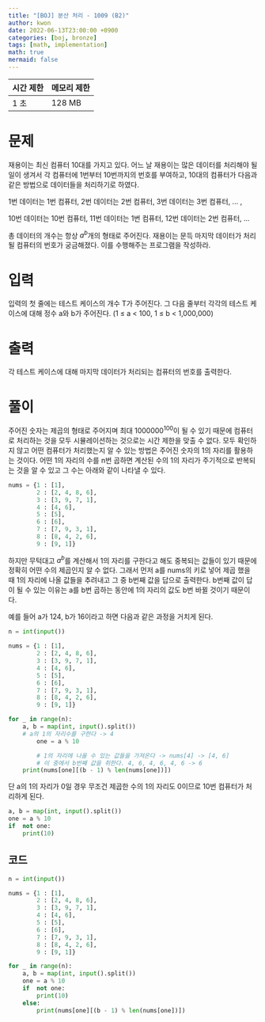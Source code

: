 ```yaml
---
title: "[BOJ] 분산 처리 - 1009 (B2)"
author: kwon
date: 2022-06-13T23:00:00 +0900
categories: [boj, bronze]
tags: [math, implementation]
math: true
mermaid: false
---
```


| 시간 제한 | 메모리 제한 |
| --- | --- |
| 1 초 | 128 MB |

# 문제

재용이는 최신 컴퓨터 10대를 가지고 있다. 어느 날 재용이는 많은 데이터를 처리해야 될 일이 생겨서 각 컴퓨터에 1번부터 10번까지의 번호를 부여하고, 10대의 컴퓨터가 다음과 같은 방법으로 데이터들을 처리하기로 하였다.

1번 데이터는 1번 컴퓨터, 2번 데이터는 2번 컴퓨터, 3번 데이터는 3번 컴퓨터, ... ,

10번 데이터는 10번 컴퓨터, 11번 데이터는 1번 컴퓨터, 12번 데이터는 2번 컴퓨터, ...

총 데이터의 개수는 항상 $a^b$개의 형태로 주어진다. 재용이는 문득 마지막 데이터가 처리될 컴퓨터의 번호가 궁금해졌다. 이를 수행해주는 프로그램을 작성하라.

# 입력

입력의 첫 줄에는 테스트 케이스의 개수 T가 주어진다. 그 다음 줄부터 각각의 테스트 케이스에 대해 정수 a와 b가 주어진다. (1 ≤ a < 100, 1 ≤ b < 1,000,000)

# 출력

각 테스트 케이스에 대해 마지막 데이터가 처리되는 컴퓨터의 번호를 출력한다.

# 풀이

주어진 숫자는 제곱의 형태로 주어지며 최대 $1000000^{100}$이 될 수 있기 때문에 컴퓨터로 처리하는 것을 모두 시뮬레이션하는 것으로는 시간 제한을 맞출 수 없다. 모두 확인하지 않고 어떤 컴퓨터가 처리했는지 알 수 있는 방법은 주어진 숫자의 1의 자리를 활용하는 것이다. 어떤 1의 자리의 수를 n번 곱하면 계산된 수의 1의 자리가 주기적으로 반복되는 것을 알 수 있고 그 수는 아래와 같이 나타낼 수 있다.

```python
nums = {1 : [1],
        2 : [2, 4, 8, 6],
        3 : [3, 9, 7, 1],
        4 : [4, 6],
        5 : [5],
        6 : [6],
        7 : [7, 9, 3, 1],
        8 : [8, 4, 2, 6],
        9 : [9, 1]}
```

하지만 무턱대고 $a^b$를 계산해서 1의 자리를 구한다고 해도 중복되는 값들이 있기 때문에 정확히 어떤 수의 제곱인지 알 수 없다. 그래서 먼저 a를 nums의 키로 넣어 제곱 했을 때 1의 자리에 나올 값들을  추려내고 그 중 b번째 값을 답으로 출력한다. b번째 값이 답이 될 수 있는 이유는 a를 b번 곱하는 동안에 1의 자리의 값도 b번 바뀔 것이기 때문이다.

예를 들어 a가 124, b가 16이라고 하면 다음과 같은 과정을 거치게 된다.

```python
n = int(input())

nums = {1 : [1],
        2 : [2, 4, 8, 6],
        3 : [3, 9, 7, 1],
        4 : [4, 6],
        5 : [5],
        6 : [6],
        7 : [7, 9, 3, 1],
        8 : [8, 4, 2, 6],
        9 : [9, 1]}

for _ in range(n):
    a, b = map(int, input().split())
    # a의 1의 자리수를 구한다 -> 4
		one = a % 10

		# 1의 자리에 나올 수 있는 값들을 가져온다 -> nums[4] -> [4, 6]
		# 이 중에서 b번째 값을 취한다. 4, 6, 4, 6, 4, 6 -> 6
    print(nums[one][(b - 1) % len(nums[one])])
```

단 a의 1의 자리가 0일 경우 무조건 제곱한 수의 1의 자리도 0이므로 10번 컴퓨터가 처리하게 된다.

```python
a, b = map(int, input().split())
one = a % 10
if  not one:
    print(10)
```

## 코드

```python
n = int(input())

nums = {1 : [1],
        2 : [2, 4, 8, 6],
        3 : [3, 9, 7, 1],
        4 : [4, 6],
        5 : [5],
        6 : [6],
        7 : [7, 9, 3, 1],
        8 : [8, 4, 2, 6],
        9 : [9, 1]}

for _ in range(n):
    a, b = map(int, input().split())
    one = a % 10
    if  not one:
        print(10)
    else:
        print(nums[one][(b - 1) % len(nums[one])])
```